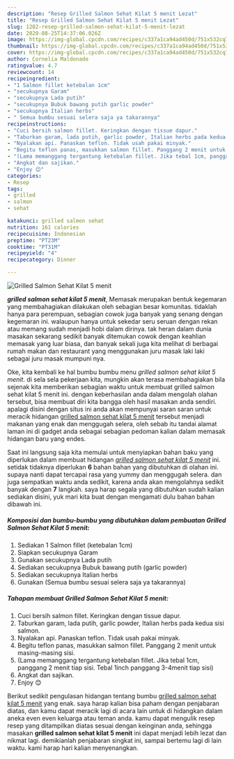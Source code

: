 ```yaml
---
description: "Resep Grilled Salmon Sehat Kilat 5 menit Lezat"
title: "Resep Grilled Salmon Sehat Kilat 5 menit Lezat"
slug: 1282-resep-grilled-salmon-sehat-kilat-5-menit-lezat
date: 2020-08-25T14:37:06.026Z
image: https://img-global.cpcdn.com/recipes/c337a1ca94ad450d/751x532cq70/grilled-salmon-sehat-kilat-5-menit-foto-resep-utama.jpg
thumbnail: https://img-global.cpcdn.com/recipes/c337a1ca94ad450d/751x532cq70/grilled-salmon-sehat-kilat-5-menit-foto-resep-utama.jpg
cover: https://img-global.cpcdn.com/recipes/c337a1ca94ad450d/751x532cq70/grilled-salmon-sehat-kilat-5-menit-foto-resep-utama.jpg
author: Cornelia Maldonado
ratingvalue: 4.7
reviewcount: 14
recipeingredient:
- "1 Salmon fillet ketebalan 1cm"
- "secukupnya Garam"
- "secukupnya Lada putih"
- "secukupnya Bubuk bawang putih garlic powder"
- "secukupnya Italian herbs"
- " Semua bumbu sesuai selera saja ya takarannya"
recipeinstructions:
- "Cuci bersih salmon fillet. Keringkan dengan tissue dapur."
- "Taburkan garam, lada putih, garlic powder, Italian herbs pada kedua sisi salmon."
- "Nyalakan api. Panaskan teflon. Tidak usah pakai minyak."
- "Begitu teflon panas, masukkan salmon fillet. Panggang 2 menit untuk masing-masing sisi."
- "(Lama memanggang tergantung ketebalan fillet. Jika tebal 1cm, panggang 2 menit tiap sisi. Tebal 1inch panggang 3-4menit tiap sisi)"
- "Angkat dan sajikan."
- "Enjoy 😊"
categories:
- Resep
tags:
- grilled
- salmon
- sehat

katakunci: grilled salmon sehat 
nutrition: 161 calories
recipecuisine: Indonesian
preptime: "PT23M"
cooktime: "PT31M"
recipeyield: "4"
recipecategory: Dinner

---
```



![Grilled Salmon Sehat Kilat 5 menit](https://img-global.cpcdn.com/recipes/c337a1ca94ad450d/751x532cq70/grilled-salmon-sehat-kilat-5-menit-foto-resep-utama.jpg)

<b><i>grilled salmon sehat kilat 5 menit</i></b>, Memasak merupakan bentuk kegemaran yang membahagiakan dilakukan oleh sebagian besar komunitas. tidaklah hanya para perempuan, sebagian cowok juga banyak yang senang dengan kegemaran ini. walaupun hanya untuk sekedar seru seruan dengan rekan atau memang sudah menjadi hobi dalam dirinya. tak heran dalam dunia masakan sekarang sedikit banyak ditemukan cowok dengan keahlian memasak yang luar biasa, dan banyak sekali juga kita melihat di berbagai rumah makan dan restaurant yang menggunakan juru masak laki laki sebagai juru masak mumpuni nya.



Oke, kita kembali ke hal bumbu bumbu menu <i>grilled salmon sehat kilat 5 menit</i>. di sela sela pekerjaan kita, mungkin akan terasa membahagiakan bila sejenak kita memberikan sebagian waktu untuk membuat grilled salmon sehat kilat 5 menit ini. dengan keberhasilan anda dalam mengolah olahan tersebut, bisa membuat diri kita bangga oleh hasil masakan anda sendiri. apalagi disini dengan situs ini anda akan mempunyai saran saran untuk meracik hidangan <u>grilled salmon sehat kilat 5 menit</u> tersebut menjadi makanan yang enak dan menggugah selera, oleh sebab itu tandai alamat laman ini di gadget anda sebagai sebagian pedoman kalian dalam memasak hidangan baru yang endes.


Saat ini langsung saja kita memulai untuk menyiapkan bahan baku yang diperlukan dalam membuat hidangan <u><i>grilled salmon sehat kilat 5 menit</i></u> ini. setidak tidaknya diperlukan <b>6</b> bahan bahan yang dibutuhkan di olahan ini. supaya nanti dapat tercapai rasa yang yummy dan menggugah selera. dan juga sempatkan waktu anda sedikit, karena anda akan mengolahnya sedikit banyak dengan <b>7</b> langkah. saya harap segala yang dibutuhkan sudah kalian sediakan disini, yuk mari kita buat dengan mengamati dulu bahan bahan dibawah ini.

<!--inarticleads1-->

##### Komposisi dan bumbu-bumbu yang dibutuhkan dalam pembuatan Grilled Salmon Sehat Kilat 5 menit:

1. Sediakan 1 Salmon fillet (ketebalan 1cm)
1. Siapkan secukupnya Garam
1. Gunakan secukupnya Lada putih
1. Sediakan secukupnya Bubuk bawang putih (garlic powder)
1. Sediakan secukupnya Italian herbs
1. Gunakan  (Semua bumbu sesuai selera saja ya takarannya)




<!--inarticleads2-->

##### Tahapan membuat Grilled Salmon Sehat Kilat 5 menit:

1. Cuci bersih salmon fillet. Keringkan dengan tissue dapur.
1. Taburkan garam, lada putih, garlic powder, Italian herbs pada kedua sisi salmon.
1. Nyalakan api. Panaskan teflon. Tidak usah pakai minyak.
1. Begitu teflon panas, masukkan salmon fillet. Panggang 2 menit untuk masing-masing sisi.
1. (Lama memanggang tergantung ketebalan fillet. Jika tebal 1cm, panggang 2 menit tiap sisi. Tebal 1inch panggang 3-4menit tiap sisi)
1. Angkat dan sajikan.
1. Enjoy 😊




Berikut sedikit pengulasan hidangan tentang bumbu <u>grilled salmon sehat kilat 5 menit</u> yang enak. saya harap kalian bisa paham dengan penjabaran diatas, dan kamu dapat meracik lagi di acara lain untuk di hidangkan dalam aneka even even keluarga atau teman anda. kamu dapat mengulik resep resep yang ditampilkan diatas sesuai dengan keinginan anda, sehingga masakan <b>grilled salmon sehat kilat 5 menit</b> ini dapat menjadi lebih lezat dan nikmat lagi. demikianlah penjabaran singkat ini, sampai bertemu lagi di lain waktu. kami harap hari kalian menyenangkan.
